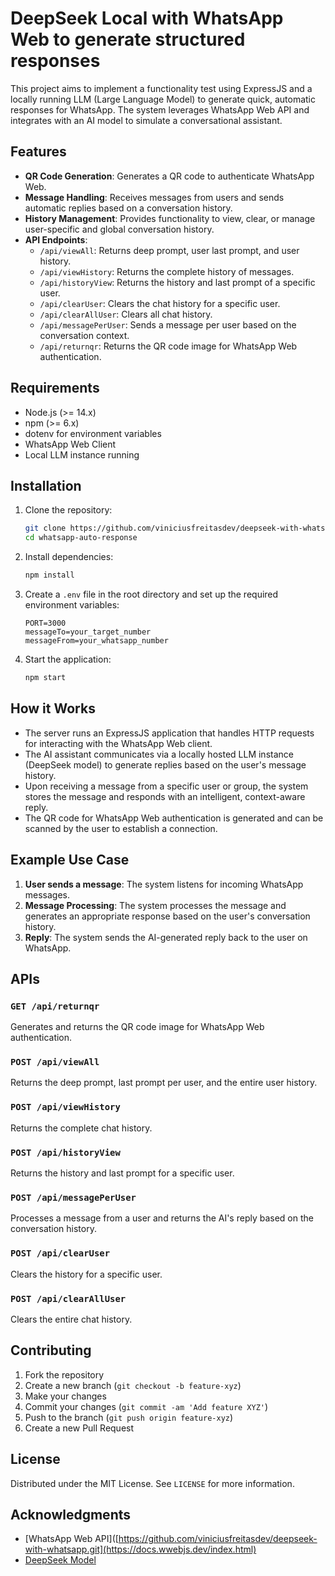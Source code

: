 # DeepSeek Local with WhatsApp Web to generate structured responses

This project aims to implement a functionality test using ExpressJS and a locally running LLM (Large Language Model) to generate quick, automatic responses for WhatsApp. The system leverages WhatsApp Web API and integrates with an AI model to simulate a conversational assistant.

## Features

- **QR Code Generation**: Generates a QR code to authenticate WhatsApp Web.
- **Message Handling**: Receives messages from users and sends automatic replies based on a conversation history.
- **History Management**: Provides functionality to view, clear, or manage user-specific and global conversation history.
- **API Endpoints**:
  - `/api/viewAll`: Returns deep prompt, user last prompt, and user history.
  - `/api/viewHistory`: Returns the complete history of messages.
  - `/api/historyView`: Returns the history and last prompt of a specific user.
  - `/api/clearUser`: Clears the chat history for a specific user.
  - `/api/clearAllUser`: Clears all chat history.
  - `/api/messagePerUser`: Sends a message per user based on the conversation context.
  - `/api/returnqr`: Returns the QR code image for WhatsApp Web authentication.

## Requirements

- Node.js (>= 14.x)
- npm (>= 6.x)
- dotenv for environment variables
- WhatsApp Web Client
- Local LLM instance running

## Installation

1. Clone the repository:

   ```bash
   git clone https://github.com/viniciusfreitasdev/deepseek-with-whatsapp.git
   cd whatsapp-auto-response
   ```

2. Install dependencies:

   ```bash
   npm install
   ```

3. Create a `.env` file in the root directory and set up the required environment variables:

   ```env
   PORT=3000
   messageTo=your_target_number
   messageFrom=your_whatsapp_number
   ```

4. Start the application:

   ```bash
   npm start
   ```

## How it Works

- The server runs an ExpressJS application that handles HTTP requests for interacting with the WhatsApp Web client.
- The AI assistant communicates via a locally hosted LLM instance (DeepSeek model) to generate replies based on the user's message history.
- Upon receiving a message from a specific user or group, the system stores the message and responds with an intelligent, context-aware reply.
- The QR code for WhatsApp Web authentication is generated and can be scanned by the user to establish a connection.

## Example Use Case

1. **User sends a message**: The system listens for incoming WhatsApp messages.
2. **Message Processing**: The system processes the message and generates an appropriate response based on the user's conversation history.
3. **Reply**: The system sends the AI-generated reply back to the user on WhatsApp.

## APIs

### `GET /api/returnqr`

Generates and returns the QR code image for WhatsApp Web authentication.

### `POST /api/viewAll`

Returns the deep prompt, last prompt per user, and the entire user history.

### `POST /api/viewHistory`

Returns the complete chat history.

### `POST /api/historyView`

Returns the history and last prompt for a specific user.

### `POST /api/messagePerUser`

Processes a message from a user and returns the AI's reply based on the conversation history.

### `POST /api/clearUser`

Clears the history for a specific user.

### `POST /api/clearAllUser`

Clears the entire chat history.

## Contributing

1. Fork the repository
2. Create a new branch (`git checkout -b feature-xyz`)
3. Make your changes
4. Commit your changes (`git commit -am 'Add feature XYZ'`)
5. Push to the branch (`git push origin feature-xyz`)
6. Create a new Pull Request

## License

Distributed under the MIT License. See `LICENSE` for more information.

## Acknowledgments

- [WhatsApp Web API]([https://github.com/viniciusfreitasdev/deepseek-with-whatsapp.git](https://docs.wwebjs.dev/index.html)
- [DeepSeek Model](https://www.deepseek.com/)
